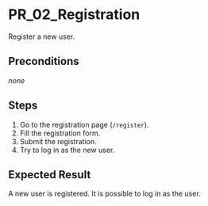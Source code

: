 # PR_02_Registration

Register a new user.

## Preconditions

_none_

## Steps

1. Go to the registration page (`/register`).
2. Fill the registration form.
3. Submit the registration.
3. Try to log in as the new user.

## Expected Result

A new user is registered.
It is possible to log in as the user.
